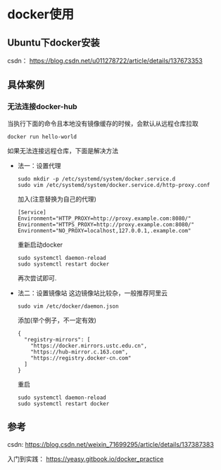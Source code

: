 # docker使用

## Ubuntu下docker安装

csdn： https://blog.csdn.net/u011278722/article/details/137673353

## 具体案例

### 无法连接docker-hub

当执行下面的命令且本地没有镜像缓存的时候，会默认从远程仓库拉取
```shell
docker run hello-world
```
如果无法连接远程仓库，下面是解决方法

- 法一：设置代理
  ```shell
  sudo mkdir -p /etc/systemd/system/docker.service.d
  sudo vim /etc/systemd/system/docker.service.d/http-proxy.conf
  ```

  加入(注意替换为自己的代理)
  ```vim
  [Service]
  Environment="HTTP_PROXY=http://proxy.example.com:8080/"
  Environment="HTTPS_PROXY=http://proxy.example.com:8080/"
  Environment="NO_PROXY=localhost,127.0.0.1,.example.com"
  ```
  重新启动docker
  ```shell
  sudo systemctl daemon-reload
  sudo systemctl restart docker
  ```
  再次尝试即可.

- 法二：设置镜像站
    这边镜像站比较杂，一般推荐阿里云
    ```shell
    sudo vim /etc/docker/daemon.json
    ```

    添加(举个例子，不一定有效)
    ```vim
    {
      "registry-mirrors": [
        "https://docker.mirrors.ustc.edu.cn",
        "https://hub-mirror.c.163.com",
        "https://registry.docker-cn.com"
      ]
    }
    ```

    重启
    ```shell
    sudo systemctl daemon-reload
    sudo systemctl restart docker
    ```

## 参考

csdn: https://blog.csdn.net/weixin_71699295/article/details/137387383

入门到实践： https://yeasy.gitbook.io/docker_practice  